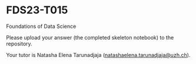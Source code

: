 # FDS23-T015
Foundations of Data Science

Please upload your answer (the completed skeleton notebook) to the repository. 

Your tutor is Natasha Elena Tarunadjaja (natashaelena.tarunadjaja@uzh.ch).
